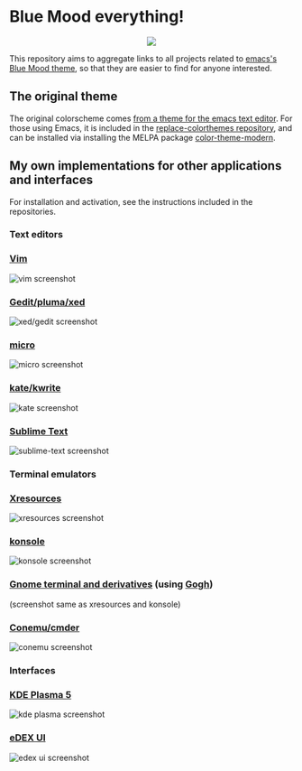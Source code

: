 # Blue Mood everything!
<p align="center"><img src="https://avatars3.githubusercontent.com/u/48550867"></p>

This repository aims to aggregate links to all projects related to [emacs's Blue Mood theme](https://emacsthemes.com/themes/blue-mood-theme.html), so that they are easier to find for anyone interested.

## The original theme

The original colorscheme comes [from a theme for the emacs text editor](https://emacsthemes.com/themes/blue-mood-theme.html). For those using Emacs, it is included in the [replace-colorthemes repository](https://github.com/emacs-jp/replace-colorthemes), and can be installed via installing the MELPA package [color-theme-modern](http://melpa.org/#/color-theme-modern).

## My own implementations for other applications and interfaces
For installation and activation, see the instructions included in the repositories.

### Text editors

### [Vim](https://github.com/lmintmate/blue-mood-vim)
![vim screenshot](screenshots/vim-screenshot.png)
### [Gedit/pluma/xed](https://github.com/lmintmate/blue-mood-gedit)
![xed/gedit screenshot](screenshots/gedit-screenshot.png)
### [micro](https://github.com/lmintmate/blue-mood-micro)
![micro screenshot](screenshots/micro-screenshot.png)
### [kate/kwrite](https://github.com/lmintmate/blue-mood-kate)
![kate screenshot](screenshots/kate-screenshot.png)
### [Sublime Text](https://github.com/lmintmate/blue-mood-sublime)
![sublime-text screenshot](screenshots/sublime-screenshot.png)

### Terminal emulators

### [Xresources](https://github.com/lmintmate/blue-mood-xresources)
![xresources screenshot](screenshots/xresources-screenshot.png)
### [konsole](https://github.com/lmintmate/blue-mood-konsole)
![konsole screenshot](screenshots/konsole-screenshot.png)
### [Gnome terminal and derivatives](https://gist.github.com/lmintmate/896dd960a5ef370f8cd8612688ffa3ef) (using [Gogh](https://github.com/Mayccoll/Gogh))
(screenshot same as xresources and konsole)
### [Conemu/cmder](https://github.com/blue-mood/blue-mood-conemu)
![conemu screenshot](screenshots/conemu-screenshot.png)

### Interfaces

### [KDE Plasma 5](https://github.com/lmintmate/blue-mood-kde-color-scheme)
![kde plasma screenshot](screenshots/kde-color-scheme-screenshot.png)
### [eDEX UI](https://github.com/lmintmate/blue-mood-edex-ui)
![edex ui screenshot](screenshots/blue-mood-edex-screenshot.png)
